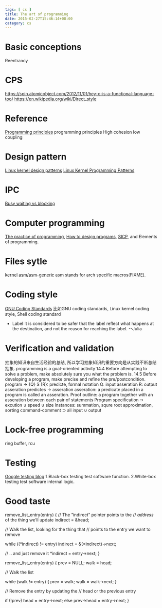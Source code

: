 ```yaml
---
tags: [ cs ] 
title: The art of programming
date: 2015-02-27T15:46:14+08:00 
category: cs
---
```


# Basic conceptions
Reentrancy

# CPS
https://spin.atomicobject.com/2012/11/01/hey-c-is-a-functional-language-too/
https://en.wikipedia.org/wiki/Direct_style

# Reference
[Programming principles](http://en.wikipedia.org/wiki/Category:Programming_principles)
programming principles
High cohesion low coupling

# Design pattern
[Linux kernel design patterns](http://lwn.net/Articles/336224/)
[Linux Kernel Programming Patterns](http://www.cs.fsu.edu/~baker/devices/notes/patterns.html#)

# IPC
[Busy waiting vs blocking](http://www.cyberiapc.com/os/ipc_whatisit.htm)

# Computer programming
[The practice of programming](http://www.cs.princeton.edu/~bwk/tpop.webpage/), [How to design programs](http://www.ccs.neu.edu/home/matthias/HtDP2e/), [SICP](http://sarabander.github.io/sicp/), and Elements of programming.

# Files sytle
[kernel asm/asm-generic](https://lists.kernelnewbies.org/pipermail/kernelnewbies/2012-March/004986.html)
asm stands for arch specific macros(FIXME).
# Coding style
[GNU Coding Standards](http://www.gnu.org/prep/standards/standards.html)
比如GNU coding standards, Linux kernel coding style, Shell coding standard
* Label
It is considered to be safer that the label reflect what happens at the
destination, and not the reason for reaching the label. --Julia

# Verification and validation
抽象的知识来自生活经验的总结, 所以学习抽象知识的重要方向是从实践不断总结抽象.
programming is a goal-oriented activity
14.4 
Before attempting to solve a problem, make absolutely sure you  what the problem is.
14.5
Before developing a program, make precise and refine the pre/postcondition.
program -> 
{Q} S {R}: predicte, formal notation
Q: input asseration
R: output asseration 
predictes -> asseration
asseration: a predicate placed in a program is called an asseration.
Proof outline: a program together with an asseration between each pair of statements
Program specification ⊃ excution ∪ speed ∪ size 
Instances: summation, squre root approximation, sorting
command-comment ⊃ all input ∪ output
# Lock-free programming
ring buffer, rcu

# Testing
[Google testing blog](http://googletesting.blogspot.com/)
1.Black-box testing test software function.
2.White-box testing test software internal logic.

# Good taste
remove_list_entry(entry)
{
  // The "indirect" pointer points to the
  // *address* of the thing we'll update
  indirect = &head;

  // Walk the list, looking for the thing that
  // points to the entry we want to remove

  while ((*indirect) != entry)
    indirect = &(*indirect)->next;

  // .. and just remove it
  *indirect = entry->next;
}

remove_list_entry(entry)
{
  prev = NULL;
  walk = head;

  // Walk the list

  while (walk != entry) {
    prev = walk;
    walk = walk->next;
  }

  // Remove the entry by updating the
  // head or the previous entry

  if (!prev)
    head = entry->next;
  else
    prev->head = entry->next;
}
